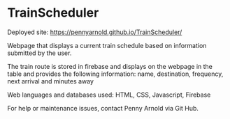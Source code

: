 # TrainScheduler
Deployed site: https://pennyarnold.github.io/TrainScheduler/

Webpage that displays a current train schedule based on information submitted by the user.

The train route is stored in firebase and displays on the webpage in the table and provides the following information:
name, destination, frequency, next arrival and minutes away

Web languages and databases used:
HTML, CSS, Javascript, Firebase

For help or maintenance issues, contact Penny Arnold via Git Hub.
